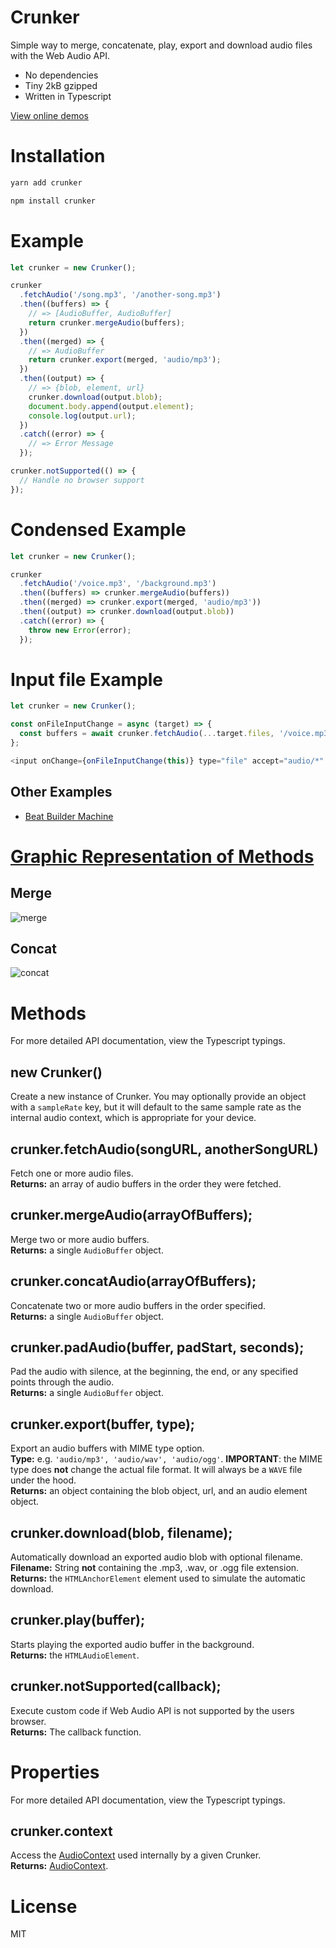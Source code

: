 # Crunker

Simple way to merge, concatenate, play, export and download audio files with the Web Audio API.

- No dependencies
- Tiny 2kB gzipped
- Written in Typescript

[View online demos](https://jaggad.github.io/crunker/examples/)

# Installation

```sh
yarn add crunker
```

```sh
npm install crunker
```

# Example

```javascript
let crunker = new Crunker();

crunker
  .fetchAudio('/song.mp3', '/another-song.mp3')
  .then((buffers) => {
    // => [AudioBuffer, AudioBuffer]
    return crunker.mergeAudio(buffers);
  })
  .then((merged) => {
    // => AudioBuffer
    return crunker.export(merged, 'audio/mp3');
  })
  .then((output) => {
    // => {blob, element, url}
    crunker.download(output.blob);
    document.body.append(output.element);
    console.log(output.url);
  })
  .catch((error) => {
    // => Error Message
  });

crunker.notSupported(() => {
  // Handle no browser support
});
```

# Condensed Example

```javascript
let crunker = new Crunker();

crunker
  .fetchAudio('/voice.mp3', '/background.mp3')
  .then((buffers) => crunker.mergeAudio(buffers))
  .then((merged) => crunker.export(merged, 'audio/mp3'))
  .then((output) => crunker.download(output.blob))
  .catch((error) => {
    throw new Error(error);
  });
```

# Input file Example

```javascript
let crunker = new Crunker();

const onFileInputChange = async (target) => {
  const buffers = await crunker.fetchAudio(...target.files, '/voice.mp3', '/background.mp3');
};

<input onChange={onFileInputChange(this)} type="file" accept="audio/*" />;
```

## Other Examples

- [Beat Builder Machine](examples/client/beatBuilder.html)

# [Graphic Representation of Methods](https://github.com/jackedgson/crunker/issues/16)

## Merge

![merge](https://user-images.githubusercontent.com/12958674/88806278-968f0680-d186-11ea-9cb5-8ef2606ffcc7.png)

## Concat

![concat](https://user-images.githubusercontent.com/12958674/88806297-9d1d7e00-d186-11ea-8cd2-c64cb0324845.png)

# Methods

For more detailed API documentation, view the Typescript typings.

## new Crunker()

Create a new instance of Crunker.
You may optionally provide an object with a `sampleRate` key, but it will default to the same sample rate as the internal audio context, which is appropriate for your device.

## crunker.fetchAudio(songURL, anotherSongURL)

Fetch one or more audio files.\
**Returns:** an array of audio buffers in the order they were fetched.

## crunker.mergeAudio(arrayOfBuffers);

Merge two or more audio buffers.\
**Returns:** a single `AudioBuffer` object.

## crunker.concatAudio(arrayOfBuffers);

Concatenate two or more audio buffers in the order specified.\
**Returns:** a single `AudioBuffer` object.

## crunker.padAudio(buffer, padStart, seconds);

Pad the audio with silence, at the beginning, the end, or any specified points through the audio.\
**Returns:** a single `AudioBuffer` object.

## crunker.export(buffer, type);

Export an audio buffers with MIME type option.\
**Type:** e.g. `'audio/mp3', 'audio/wav', 'audio/ogg'`. 
**IMPORTANT**: the MIME type does **not** change the actual file format. It will always be a `WAVE` file under the hood.\
**Returns:** an object containing the blob object, url, and an audio element object.

## crunker.download(blob, filename);

Automatically download an exported audio blob with optional filename.\
**Filename:** String **not** containing the .mp3, .wav, or .ogg file extension.\
**Returns:** the `HTMLAnchorElement` element used to simulate the automatic download.

## crunker.play(buffer);

Starts playing the exported audio buffer in the background.\
**Returns:** the `HTMLAudioElement`.

## crunker.notSupported(callback);

Execute custom code if Web Audio API is not supported by the users browser.\
**Returns:** The callback function.

# Properties

For more detailed API documentation, view the Typescript typings.

## crunker.context

Access the [AudioContext](https://developer.mozilla.org/en-US/docs/Web/API/AudioContext) used internally by a given Crunker.\
**Returns:** [AudioContext](https://developer.mozilla.org/en-US/docs/Web/API/AudioContext).

# License

MIT
